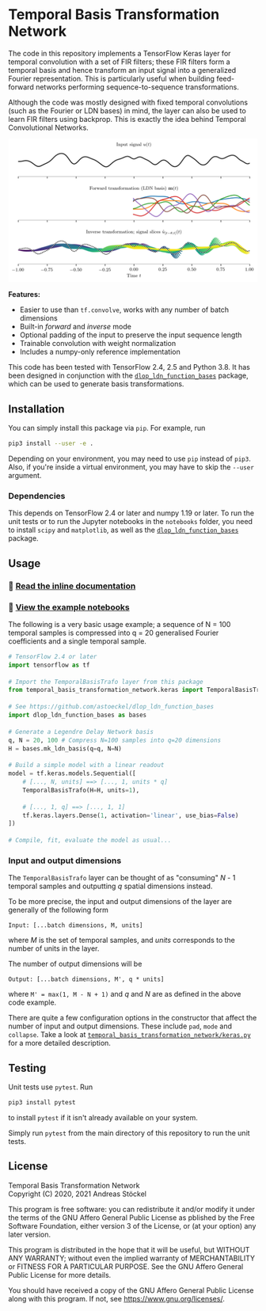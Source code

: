 # Temporal Basis Transformation Network

The code in this repository implements a TensorFlow Keras layer for temporal
convolution with a set of FIR filters;
these FIR filters form a temporal basis and hence transform an input signal into a generalized Fourier representation.
This is particularly useful when building feed-forward networks performing sequence-to-sequence transformations.

Although the code was mostly designed with fixed temporal convolutions (such as the Fourier or LDN bases) in mind,
the layer can also be used to learn FIR filters using backprop.
This is exactly the idea behind Temporal Convolutional Networks.

![Forward and inverse transformation example](doc/forward_inverse_example.png)

**Features:**
* Easier to use than `tf.convolve`, works with any number of batch dimensions
* Built-in *forward* and *inverse* mode
* Optional padding of the input to preserve the input sequence length
* Trainable convolution with weight normalization
* Includes a numpy-only reference implementation

This code has been tested with TensorFlow 2.4, 2.5 and Python 3.8.
It has been designed in conjunction with the [`dlop_ldn_function_bases`](https://github.com/astoeckel/dlop_ldn_function_bases) package, which can be used to generate basis transformations.


## Installation

You can simply install this package via `pip`. For example, run

```sh
pip3 install --user -e .
```

Depending on your environment, you may need to use `pip` instead of `pip3`. Also, if you're inside a virtual environment, you may have to skip the `--user` argument.


### Dependencies

This depends on TensorFlow 2.4 or later and numpy 1.19 or later.
To run the unit tests or to run the Jupyter notebooks
in the `notebooks` folder, you need to install `scipy` and
`matplotlib`, as well as the [`dlop_ldn_function_bases`](https://github.com/astoeckel/dlop_ldn_function_bases) package.


## Usage

### 📖 [Read the inline documentation](https://github.com/ctn-waterloo/temporal_basis_transformation_network/blob/main/temporal_basis_transformation_network/keras.py#L25) 
### 📔 [View the example notebooks](https://github.com/ctn-waterloo/temporal_basis_transformation_network/blob/main/notebooks/) 

The following is a very basic usage example; a sequence of N = 100 temporal samples is compressed into q = 20 generalised Fourier coefficients and a single temporal sample.

```python
# TensorFlow 2.4 or later
import tensorflow as tf

# Import the TemporalBasisTrafo layer from this package
from temporal_basis_transformation_network.keras import TemporalBasisTrafo

# See https://github.com/astoeckel/dlop_ldn_function_bases
import dlop_ldn_function_bases as bases

# Generate a Legendre Delay Network basis
q, N = 20, 100 # Compress N=100 samples into q=20 dimensions
H = bases.mk_ldn_basis(q=q, N=N)

# Build a simple model with a linear readout
model = tf.keras.models.Sequential([
    # [..., N, units] ==> [..., 1, units * q]
    TemporalBasisTrafo(H=H, units=1),

    # [..., 1, q] ==> [..., 1, 1]
    tf.keras.layers.Dense(1, activation='linear', use_bias=False)
])

# Compile, fit, evaluate the model as usual...
```

### Input and output dimensions
The `TemporalBasisTrafo` layer can be thought of as "consuming" *N* - 1 temporal samples
and outputting *q* spatial dimensions instead.

To be more precise, the input and output dimensions of the layer are generally of the following form
```
Input: [...batch dimensions, M, units]
```
where *M* is the set of temporal samples, and *units* corresponds to the number of units in the layer.

The number of output dimensions will be
```
Output: [...batch dimensions, M', q * units]
```
where `M' = max(1, M - N + 1)` and *q* and *N* are as defined in the above code example.

There are quite a few configuration options in the constructor that affect the number of input and output dimensions.
These include `pad`, `mode` and `collapse`.
Take a look at [`temporal_basis_transformation_network/keras.py`](https://github.com/ctn-waterloo/temporal_basis_transformation_network/blob/main/temporal_basis_transformation_network/keras.py#L25) for a more detailed description.


## Testing

Unit tests use `pytest`. Run
```sh
pip3 install pytest
```
to install `pytest` if it isn't already available on your system.

Simply run `pytest` from the main directory of this repository to run the
unit tests.


## License
Temporal Basis Transformation Network  
Copyright (C) 2020, 2021  Andreas Stöckel

This program is free software: you can redistribute it and/or modify
it under the terms of the GNU Affero General Public License as
pblished by the Free Software Foundation, either version 3 of the
License, or (at your option) any later version.

This program is distributed in the hope that it will be useful,
but WITHOUT ANY WARRANTY; without even the implied warranty of
MERCHANTABILITY or FITNESS FOR A PARTICULAR PURPOSE.  See the
GNU Affero General Public License for more details.

You should have received a copy of the GNU Affero General Public License
along with this program.  If not, see <https://www.gnu.org/licenses/>.
